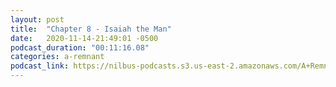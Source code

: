 ```yaml
---
layout: post
title:  "Chapter 8 - Isaiah the Man"
date:   2020-11-14-21:49:01 -0500
podcast_duration: "00:11:16.08"
categories: a-remnant
podcast_link: https://nilbus-podcasts.s3.us-east-2.amazonaws.com/A+Remnant+Shall+Return/08+-+Chapter+Eight+-+Isaiah+the+Man.mp3
---
```

